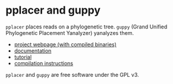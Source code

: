# pplacer and guppy

`pplacer` places reads on a phylogenetic tree.
`guppy` (Grand Unified Phylogenetic Placement Yanalyzer) yanalyzes them.

* [project webpage (with compiled binaries)](http://matsen.fhcrc.org/pplacer/)
* [documentation](http://matsen.github.com/pplacer/)
* [tutorial](http://github.com/fhcrc/microbiome-demo)
* [compilation instructions](http://matsen.fhcrc.org/pplacer/compile.html)

`pplacer` and `guppy` are free software under the GPL v3.


